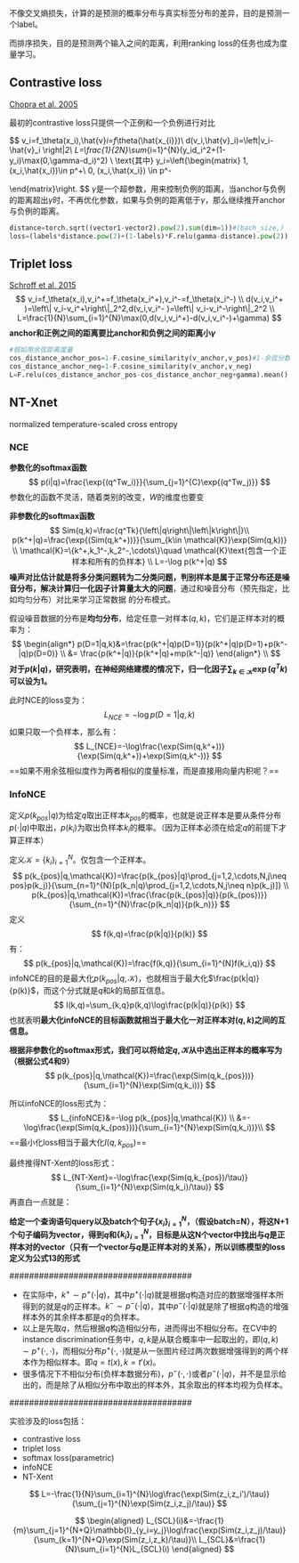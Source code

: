 不像交叉熵损失，计算的是预测的概率分布与真实标签分布的差异，目的是预测一个label。

而排序损失，目的是预测两个输入之间的距离，利用ranking loss的任务也成为度量学习。

## Contrastive loss

[Chopra et al. 2005](http://yann.lecun.com/exdb/publis/pdf/chopra-05.pdf)

最初的contrastive loss只提供一个正例和一个负例进行对比


$$
v_i=f_\theta(x_i),\hat{v}_i=f_\theta(\hat{x_{i}})\\
d(v_i,\hat{v}_i)=\left\|v_i-\hat{v}_i \right\|_2\\
L=\frac{1}{2N}\sum_{i=1}^{N}(y_id_i^2+(1-y_i)\max(0,\gamma-d_i)^2) \\
\text{其中} y_i=\left\{\begin{matrix}
1, (x_i,\hat{x_i})\in p^+\\
0, (x_i,\hat{x_i}) \in p^- 

\end{matrix}\right.
$$
$\gamma$是一个超参数，用来控制负例的距离，当anchor与负例的距离超出$\gamma$时，不再优化参数，如果与负例的距离低于$\gamma$​，那么继续推开anchor与负例的距离。

```python
distance=torch.sqrt((vector1-vector2).pow(2).sum(dim=1))#(bach_size,)
loss=(labels*distance.pow(2)+(1-labels)*F.relu(gamma-distance).pow(2)).mean()
```



## Triplet loss

[Schroff et al. 2015](https://arxiv.org/pdf/1503.03832.pdf)
$$
v_i=f_\theta(x_i),v_i^+=f_\theta(x_i^+),v_i^-=f_\theta(x_i^-) \\
d(v_i,v_i^+ )=\left\| v_i-v_i^+\right\|_2^2,d(v_i,v_i^- )=\left\| v_i-v_i^-\right\|_2^2  \\
L=\frac{1}{N}\sum_{i=1}^{N}\max(0,d(v_i,v_i^+)-d(v_i,v_i^-)+\gamma)
$$
**anchor和正例之间的距离要比anchor和负例之间的距离小$\gamma$**

```python
#假如用余弦距离度量
cos_distance_anchor_pos=1-F.cosine_similarity(v_anchor,v_pos)#1-余弦分数代表余弦距离
cos_distance_anchor_neg=1-F.cosine_similarity(v_anchor,v_neg)
L=F.relu(cos_distance_anchor_pos-cos_distance_anchor_neg+gamma).mean()
```

## NT-Xnet

normalized temperature-scaled cross entropy

### NCE

**参数化的softmax函数**
$$
p(i|q)=\frac{\exp{(q^Tw_i)}}{\sum_{j=1}^{C}\exp{(q^Tw_j)}}
$$
参数化的函数不灵活，随着类别的改变，$W$的维度也要变

**非参数化的softmax函数**
$$
Sim(q,k)=\frac{q^Tk}{\left\|q\right\|\left\|k\right\|}\\
p(k^+|q)=\frac{\exp{(Sim(q,k^+))}}{\sum_{k\in \mathcal{K}}\exp(Sim(q,k))} \\
\mathcal{K}=\{k^+,k_1^-,k_2^-,\cdots\}\quad \mathcal{K}\text{包含一个正样本和所有的负样本} \\
L=-\log p(k^+|q)
$$
**噪声对比估计就是将多分类问题转为二分类问题，判别样本是属于正常分布还是噪音分布，解决计算归一化因子计算量太大的问题**，通过和噪音分布（预先指定，比如均匀分布）对比来学习正常数据 的分布模式。

假设噪音数据的分布是**均匀分布**，给定任意一对样本$(q,k)$，它们是正样本对的概率为：
$$
\begin{align*}
p(D=1|q,k)&=\frac{p(k^+|q)p(D=1)}{p(k^+|q)p(D=1)+p(k^-|q)p(D=0)} \\ 
 &= \frac{p(k^+|q)}{p(k^+|q)+mp(k^-|q)}
\end{align*} \\
$$
**对于$p(k|q)$​，研究表明，在神经网络建模的情况下，归一化因子$\sum_{k\in \mathcal{K}}\exp(q^Tk)$​可以设为1。​**

此时NCE的loss变为：
$$
L_{NCE}=-\log p(D=1|q,k)
$$
如果只取一个负样本，那么有：
$$
L_{NCE}=-\log\frac{\exp(Sim(q,k^+))}{\exp(Sim(q,k^+))+\exp(Sim(q,k^-))}
$$
==如果不用余弦相似度作为两者相似的度量标准，而是直接用向量内积呢？==

### InfoNCE

定义$p(k_{pos}|q)$​​为给定$q$​​取出正样本$k_{pos}$的概率，也就是说正样本是要从条件分布$p(\cdot|q)$中取出，$p(k_i)$为取出负样本$k_i$的概率。（因为正样本必须在给定$q$的前提下才算正样本）

定义$\mathcal{K}=\{k_i\}_{i=1}^{N}$​​。仅包含一个正样本。
$$
p(k_{pos}|q,\mathcal{K})=\frac{p(k_{pos}|q)\prod_{j=1,2,\cdots,N,j\neq pos}p(k_j)}{\sum_{n=1}^{N}[p(k_n|q)\prod_{j=1,2,\cdots,N,j\neq n}p(k_j)]} \\
p(k_{pos}|q,\mathcal{K})=\frac{\frac{p(k_{pos}|q)}{p(k_{pos})}}{\sum_{n=1}^{N}\frac{p(k_n|q)}{p(k_n)}}
$$
定义
$$
f(k,q)=\frac{p(k|q)}{p(k)}
$$
有：
$$
p(k_{pos}|q,\mathcal{K})=\frac{f(k,q)}{\sum_{i=1}^{N}f(k_i,q)}
$$
infoNCE的目的是最大化$p(k_{pos}|q,\mathcal{K})$，也就相当于最大化$\frac{p(k|q)}{p(k)}$，而这个分式就是$q$和$k$的局部互信息。
$$
I(k,q)=\sum_{k,q}p(k,q)\log\frac{p(k|q)}{p(k)}
$$
也就表明**最大化infoNCE的目标函数就相当于最大化一对正样本对$(q,k)$之间的互信息。**

**根据非参数化的softmax形式，我们可以将给定$q,\mathcal{K}$从中选出正样本的概率写为（根据公式4和9）**
$$
p(k_{pos}|q,\mathcal{K})=\frac{\exp(Sim(q,k_{pos}))}{\sum_{i=1}^{N}\exp(Sim(q,k_i))}
$$


所以infoNCE的loss形式为：
$$
L_{infoNCE}&=-\log p(k_{pos}|q,\mathcal{K}) \\
&=-\log\frac{\exp(Sim(q,k_{pos}))}{\sum_{i=1}^{N}\exp(Sim(q,k_i))}\\
$$
==最小化loss相当于最大化$I(q,k_{pos})$==



最终推得NT-Xent的loss形式：
$$
L_{NT-Xent}=-\log\frac{\exp(Sim(q,k_{pos})/\tau)}{\sum_{i=1}^{N}\exp(Sim(q,k_i)/\tau)}
$$
再直白一点就是：

**给定一个查询语句query以及batch个句子$\{x_i\}_{i=1}^{N}$​​​​，（假设batch=N），将这N+1个句子编码为vector，得到$q$​和$\{k_i\}_{i=1}^{N}$​，目标是从这N个vector中找出与$q$​是正样本对的vector（只有一个vector与$q$​是正样本对的关系），所以训练模型的loss定义为公式13的形式**



#####################################

- 在实际中，$k^+\sim p^+(\cdot|q)$，其中$p^+(\cdot|q)$就是根据$q$构造对应的数据增强样本所得到的就是$q$的正样本。$k^-\sim p^-(\cdot|q)$，其中$p^-(\cdot|q)$就是除了根据$q$构造的增强样本外的其余样本都是$q$​的负样本。
- 以上是先取$q$，然后根据$q$构造相似分布，进而得出不相似分布。在CV中的instance discrimination任务中，$q,k$是从联合概率中一起取出的，即$(q,k)\sim p^+(\cdot,\cdot)$，而相似分布$p^+(\cdot,\cdot)$就是从一张图片经过两次数据增强得到的两个样本作为相似样本。即$q=t(x),k=t'(x)$​。
- 很多情况下不相似分布(负样本数据分布)，$p^-(\cdot,\cdot)$或者$p^-(\cdot|q)$，并不是显示给出的，而是除了从相似分布中取出的样本外，其余取出的样本均视为负样本。

#####################################



实验涉及的loss包括：

- contrastive loss
- triplet loss
- softmax loss(parametric)
- infoNCE
- NT-Xent



$$
L=-\frac{1}{N}\sum_{i=1}^{N}\log\frac{\exp(Sim(z_i,z_i’)/\tau)}{\sum_{j=1}^{N}\exp(Sim(z_i,z_j)/\tau)}
$$

$$
\begin{aligned}
L_{SCL}(i)&=-\frac{1}{m}\sum_{j=1}^{N+Q}\mathbb{I}_{y_i=y_j}\log\frac{\exp(Sim(z_i,z_j)/\tau)}{\sum_{k=1}^{N+Q}\exp(Sim(z_i,z_k)/\tau)}\\
L_{SCL}&=\frac{1}{N}\sum_{i=1}^{N}L_{SCL}(i)
\end{aligned}
$$

